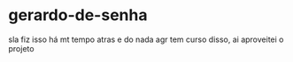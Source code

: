 # gerardo-de-senha
sla fiz isso há mt tempo atras e do nada agr tem curso disso, ai aproveitei o projeto
